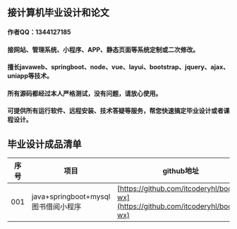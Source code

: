 ## 接计算机毕业设计和论文

#### 作者QQ：1344127185

#### 接网站、管理系统、小程序、APP、静态页面等系统定制或二次修改。

#### 擅长javaweb、springboot、node、vue、layui、bootstrap、jquery、ajax、uniapp等技术。

#### 所有源码都经过本人严格测试，没有问题，请放心使用。

#### 可提供所有运行软件、远程安装、技术答疑等服务，帮您快速搞定毕业设计或者课程设计。



## 毕业设计成品清单

| 序号 | 项目                                | github地址                                                   |
| ---- | ----------------------------------- | ------------------------------------------------------------ |
| 001  | java+springboot+mysql图书借阅小程序 | [https://github.com/itcoderyhl/books-wx](https://github.com/itcoderyhl/books-wx) |


